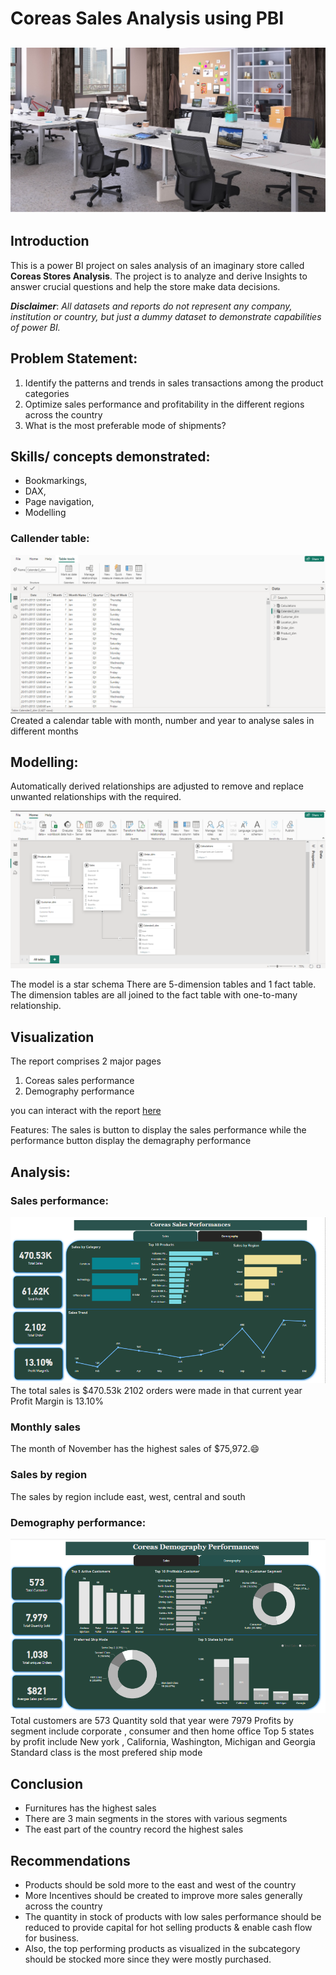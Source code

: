 # Coreas Sales Analysis using PBI

![](intro_image.jpg)
---

## Introduction

This is a power BI project on sales analysis of an imaginary store called **Coreas Stores Analysis**. 
The project is to analyze and derive Insights to answer crucial questions and help the store make data decisions.

_**Disclaimer**_: _All datasets and reports do not represent any company, institution or country, but just a dummy dataset to demonstrate capabilities of power BI._

## Problem Statement:
1.	Identify the patterns and trends in sales transactions among the product categories
2.	Optimize sales performance and profitability in the different regions across the country
3.	What is the most preferable mode of shipments?

## Skills/ concepts demonstrated:
- Bookmarkings,
-  DAX,
-  Page navigation,
-  Modelling

### Callender table:

![](Calender_Table.png)
Created a calendar table with month, number and year to analyse sales in different months

 ## Modelling:
 Automatically derived relationships are adjusted to remove and replace unwanted relationships with the required.

![](Modelling.png)

The model is a star schema
There are 5-dimension tables and 1 fact table. The dimension tables are all joined to the fact table with one-to-many relationship.

## Visualization
The report comprises 2 major pages
1.	Coreas sales performance
2.	Demography performance

you can interact with the report [here](https://app.powerbi.com/groups/me/reports/4dfa8df7-c7c0-407d-8add-0e005665f3df/ReportSection46e6db90e580d907e480?experience=power-bi)

Features:
The sales is button to display the sales performance while the performance button display the demagraphy performance 

## Analysis:
### Sales performance: 
![](Dashboard_1.png)
The total sales is $470.53k
2102 orders were made in that current year
Profit Margin is 13.10%

### Monthly sales
The month of November has the highest sales of $75,972.😄

### Sales by region
The sales by region include east, west, central and south

### Demography performance:
![](Dashboard_2.png)
Total customers are 573
Quantity sold that year were 7979
Profits by segment include corporate , consumer and then home office
Top 5 states by profit include New york , California, Washington, Michigan and Georgia
Standard class is the most prefered ship mode

## Conclusion 
- Furnitures has the highest sales 
- There are 3 main segments in the stores with various segments
- The east part of the country record the highest sales
 
## Recommendations
- Products should be sold more to the east and west of the country
- More Incentives should be created to improve more sales generally across the country
- The quantity in stock of products with low sales performance should be reduced to provide capital for hot selling products & enable cash flow for business.
- Also, the top performing products as visualized in the subcategory should be stocked more since they were mostly purchased.

  
  


 

